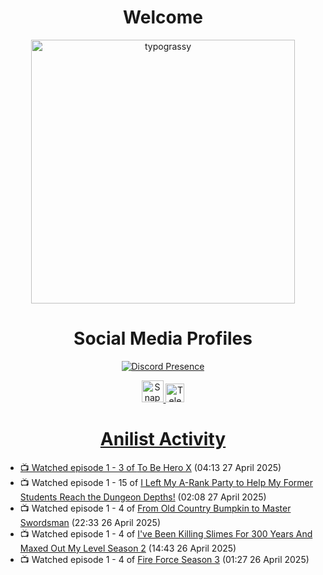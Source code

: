 <div align="center">

# Welcome
<a href="https://github.com/kawarimidoll/typograssy">
    <img alt="typograssy" src="https://typograssy.deno.dev/api?text=%E3%82%88%E3%81%86%E3%81%93%E3%81%9D%E3%81%BF%E3%81%AA%E3%81%95%E3%82%93%20-%20Sheby--&&l0=none&l1=82d9d0&l2=027353&l3=038c4c&l4=01402e&bg=none&frame=none&speed=100&comment=" width="421.99">
</a>

</div>

<div align="center">

# Social Media Profiles

[![Discord Presence](https://lanyard.cnrad.dev/api/612532963938271232)](https://discord.com/users/612532963938271232)


<a href="https://www.snapchat.com/add/a.sheby" title="Snapchat Profile">
    <img src="https://www.freepnglogos.com/uploads/snapchat-logo-png-0.png" width="35" alt="Snapchat Logo" />


<a href="https://t.me/ASheby" title="Telegram Profile">
    <img src="https://www.freepnglogos.com/uploads/telegram-logo-png-0.png" width="30" alt="Telegram Logo" />


</div>

<div align="center">

# Anilist Activity

</div>

<!-- ANILIST_ACTIVITY:start -->

-   📺 Watched episode 1 - 3 of [To Be Hero X](https://anilist.co/anime/156092) (04:13 27 April 2025)
-   📺 Watched episode 1 - 15 of [I Left My A-Rank Party to Help My Former Students Reach the Dungeon Depths!](https://anilist.co/anime/180812) (02:08 27 April 2025)
-   📺 Watched episode 1 - 4 of [From Old Country Bumpkin to Master Swordsman](https://anilist.co/anime/179955) (22:33 26 April 2025)
-   📺 Watched episode 1 - 4 of [I've Been Killing Slimes For 300 Years And Maxed Out My Level Season 2](https://anilist.co/anime/143337) (14:43 26 April 2025)
-   📺 Watched episode 1 - 4 of [Fire Force Season 3](https://anilist.co/anime/149118) (01:27 26 April 2025)

<!-- ANILIST_ACTIVITY:end -->
